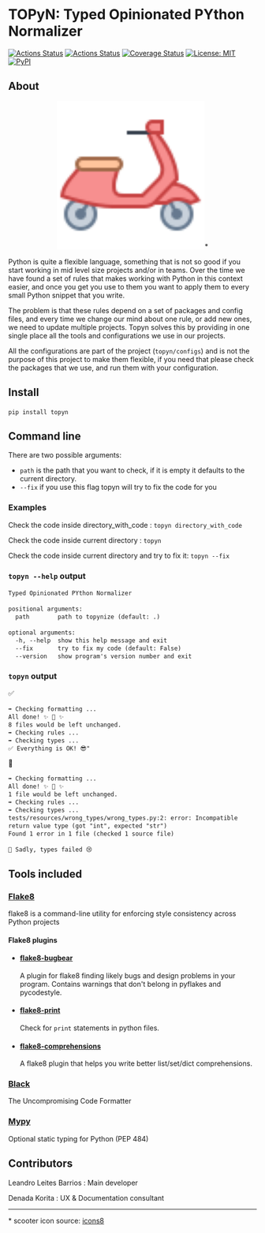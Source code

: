 # TOPyN: Typed Opinionated PYthon Normalizer
[![Actions Status](https://github.com/lleites/topyn/workflows/Test/badge.svg)](https://github.com/lleites/topyn/actions)
[![Actions Status](https://github.com/lleites/topyn/workflows/Topyn/badge.svg)](https://github.com/lleites/topyn/actions)
[![Coverage Status](https://coveralls.io/repos/github/lleites/topyn/badge.svg?branch=HEAD)](https://coveralls.io/github/lleites/topyn?branch=HEAD)
<a href="https://github.com/psf/black/blob/master/LICENSE"><img alt="License: MIT" src="https://black.readthedocs.io/en/stable/_static/license.svg"></a>
<a href="https://pypi.org/project/topyn/"><img alt="PyPI" src="https://img.shields.io/pypi/v/topyn"></a>
## About
<p align="center">
    <img src="scooter.svg" alt="Scooter" width="300"/>*
</p>
Python is quite a flexible language, something that is not so good if you start working in mid level size projects and/or in teams.
Over the time we have found a set of rules that makes working with Python in this context easier, and once you get you use to them you want to apply them to every small Python snippet that you write.

The problem is that these rules depend on a set of packages and config files, and every time we change our mind about one rule, or add new ones, we need to update multiple projects.
Topyn solves this by providing in one single place all the tools and configurations we use in our projects.

All the configurations are part of the project (`topyn/configs`) and is not the purpose of this project to make them flexible, if you need that please check the packages that we use, and run them with your configuration.

## Install
`pip install topyn`

## Command line
There are two possible arguments:
* `path` is the path that you want to check, if it is empty it defaults to the current directory.
* `--fix` if you use this flag topyn will try to fix the code for you

### Examples
Check the code inside directory_with_code : `topyn directory_with_code`

Check the code inside current directory : `topyn`

Check the code inside current directory and try to fix it: `topyn --fix`

### `topyn --help` output

```
Typed Opinionated PYthon Normalizer

positional arguments:
  path        path to topynize (default: .)

optional arguments:
  -h, --help  show this help message and exit
  --fix       try to fix my code (default: False)
  --version   show program's version number and exit
```

### `topyn` output
✅
```
➡️ Checking formatting ...
All done! ✨ 🍰 ✨
8 files would be left unchanged.
➡️ Checking rules ...
➡️ Checking types ...
✅ Everything is OK! 😎"
```
🔴 
```
➡️ Checking formatting ...
All done! ✨ 🍰 ✨
1 file would be left unchanged.
➡️ Checking rules ...
➡️ Checking types ...
tests/resources/wrong_types/wrong_types.py:2: error: Incompatible return value type (got "int", expected "str")
Found 1 error in 1 file (checked 1 source file)

🔴 Sadly, types failed 😢
```


## Tools included

### [Flake8](https://github.com/PyCQA/flake8)
flake8 is a command-line utility for enforcing style consistency across Python projects

#### Flake8 plugins
* #### [flake8-bugbear](https://github.com/PyCQA/flake8-bugbear)
  A plugin for flake8 finding likely bugs and design problems in your program. Contains warnings that don't belong in pyflakes and pycodestyle. 
* #### [flake8-print](https://github.com/JBKahn/flake8-print)
  Check for `print` statements in python files.
* #### [flake8-comprehensions](https://github.com/adamchainz/flake8-comprehensions)
  A flake8 plugin that helps you write better list/set/dict comprehensions.
### [Black](https://github.com/psf/black)
The Uncompromising Code Formatter
### [Mypy](https://github.com/python/mypy)
Optional static typing for Python (PEP 484) 

## Contributors
Leandro Leites Barrios : Main developer

Denada Korita : UX & Documentation consultant 

---
\* scooter icon source: [icons8](icons8.com)
